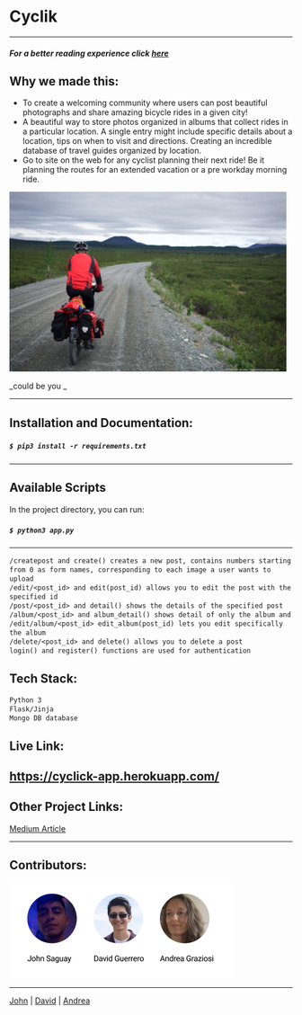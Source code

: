 # Cyclik

---

##### For a better reading experience click [here](https://johnsv18.github.io/peddler/)

## Why we made this:

- To create a welcoming community where users can post beautiful photographs
  and share amazing bicycle rides in a given city!
- A beautiful way to store photos organized in albums that collect rides in a particular location. A single entry might include specific details about a location, tips on when to visit and directions. Creating an incredible database of travel guides organized by location.
- Go to site on the web for any cyclist planning their next ride! Be it planning the routes for an extended vacation or a pre workday morning ride.

![Alaska](./Alaska-ride.png)

_could be you _

---

## Installation and Documentation:

##### `$ pip3 install -r requirements.txt`

---

## Available Scripts

In the project directory, you can run:

##### `$ python3 app.py`

---

```
/createpost and create() creates a new post, contains numbers starting from 0 as form names, corresponding to each image a user wants to upload
/edit/<post_id> and edit(post_id) allows you to edit the post with the specified id
/post/<post_id> and detail() shows the details of the specified post
/album/<post_id> and album_detail() shows detail of only the album and /edit/album/<post_id> edit_album(post_id) lets you edit specifically the album
/delete/<post_id> and delete() allows you to delete a post
login() and register() functions are used for authentication
```

## Tech Stack:

```
Python 3
Flask/Jinja
Mongo DB database

```

## Live Link:

## https://cyclick-app.herokuapp.com/

## Other Project Links:

[Medium Article](https://andrea-graziosi.medium.com/cyclik-an-application-that-will-change-the-way-we-travel-f3629e66855c)

---

## Contributors:

![John, David, Andrea](./Teamspd1.5.png)

---

[John](https://github.com/JohnSV18) | [David](https://github.com/Aetrix27) | [Andrea](https://github.com/AndreaGraziosi)
